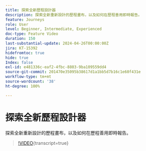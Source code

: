```yaml
---
title: 探索全新歷程設計器
description: 探索全新重新設計的歷程畫布，以及如何在歷程善用即時報告。
feature: Journeys
role: User
level: Beginner, Intermediate, Experienced
doc-type: Feature Video
duration: 150
last-substantial-update: 2024-04-26T00:00:00Z
jira: KT-15392
hidefromtoc: true
hide: true
Index: false
exl-id: e481336c-eaf2-4fbc-8803-9ba109559dd4
source-git-commit: 201470e35095b38617d1a1bb5d7b16c1e60f431e
workflow-type: tm+mt
source-wordcount: '38'
ht-degree: 100%

---
```


# 探索全新歷程設計器

探索全新重新設計的歷程畫布，以及如何在歷程善用即時報告。

>[!VIDEO](https://video.tv.adobe.com/v/3443606/?learn=on&captions=chi_hant){transcript=true}
